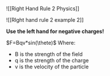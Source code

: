 ![[Right Hand Rule 2 Physics]]

![[RIght hand rule 2 example 2]]


**Use the left hand for negative charges!**

$F=Bqv*sin(\thete)$
Where:
- B is the strength of the field
- q is the strength of the charge
- v is the velocity of the particle